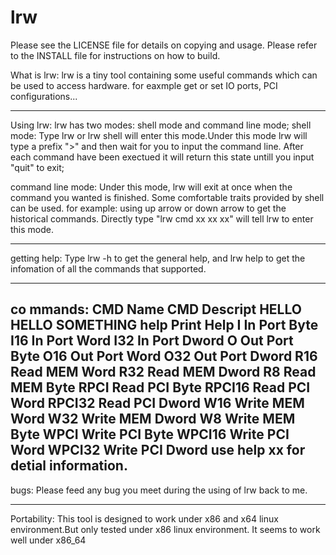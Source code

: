 # lrw
Please see the LICENSE file for details on copying and usage.
Please refer to the INSTALL file for instructions on how to build.

What is lrw:
  lrw is a tiny tool containing some useful commands which can be used to
  access hardware. for eaxmple get or set IO ports, PCI configurations... 
  
----------------

Using lrw:
  lrw has two modes: shell mode and command line mode;
  shell mode: Type lrw or lrw shell will enter this mode.Under this mode lrw
  will type a prefix ">" and then wait for you to input the command line. 
  After each command have been exectued it will return this state untill 
  you input "quit" to exit;

  command line mode: Under this mode, lrw will exit at once when the command
  you wanted is finished. Some comfortable traits provided by shell can be
  used. for example: using up arrow or down arrow to get the historical commands.
  Directly type "lrw cmd xx xx xx" will tell lrw to enter this mode.

----------------

getting help:
  Type lrw -h to get the general help, and lrw help to get the infomation of
  all the commands that supported.

----------------

co mmands:
	CMD Name	CMD Descript
	HELLO		HELLO SOMETHING
	help		Print Help
	I		In Port Byte
	I16		In Port Word
	I32		In Port Dword
	O		Out Port Byte
	O16		Out Port Word
	O32		Out Port Dword
	R16		Read MEM Word
	R32		Read MEM Dword
	R8		Read MEM Byte
	RPCI		Read PCI Byte
	RPCI16		Read PCI Word
	RPCI32		Read PCI Dword
	W16		Write MEM Word
	W32		Write MEM Dword
	W8		Write MEM Byte
	WPCI		Write PCI Byte
	WPCI16		Write PCI Word
	WPCI32		Write PCI Dword
  use help xx for detial information.
----------------

bugs:
  Please feed any bug you meet during the using of lrw back to me.

----------------

Portability:
  This tool is designed to work under x86 and x64 linux environment.But only
  tested under x86 linux environment.
  It seems to work well under x86_64

